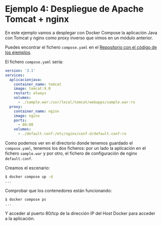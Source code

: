 # Ejemplo 4: Despliegue de Apache Tomcat + nginx 

En este ejemplo vamos a desplegar con Docker Compose la aplicación Java con Tomcat y nginx como proxy inverso que vimos en un módulo anterior.

Puedes encontrar el fichero `compose.yaml` en el [Repositorio con el código de los ejemplos](https://github.com/josedom24/ejemplos_curso_docker_ow).

El fichero `compose.yaml` sería:

```yaml
version: '3.1'
services:
  aplicacionjava:
    container_name: tomcat
    image: tomcat:9.0
    restart: always
    volumes:
      - ./sample.war:/usr/local/tomcat/webapps/sample.war:ro
  proxy:
    container_name: nginx
    image: nginx
    ports:
      - 80:80
    volumes:
      - ./default.conf:/etc/nginx/conf.d/default.conf:ro
```

Como podemos ver en el directorio donde tenemos guardado el `compose.yaml`, tenemos los dos ficheros: por un lado la aplicación en el fichero `sample.war` y por otro, el fichero de configuración de nginx `default.conf`.

Creamos el escenario:

```bash
$ docker compose up -d
...
```

Comprobar que los contenedores están funcionando:

```bash
$ docker compose ps
...
```

Y acceder al puerto 80/tcp de la dirección IP del Host Docker para acceder a la aplicación.